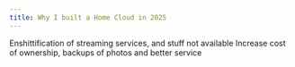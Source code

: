 ```yaml
---
title: Why I built a Home Cloud in 2025
---
```


Enshittification of streaming services, and stuff not available
Increase cost of ownership, backups of photos and better service
